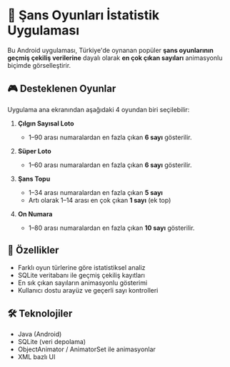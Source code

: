 # 🎲 Şans Oyunları İstatistik Uygulaması

Bu Android uygulaması, Türkiye'de oynanan popüler **şans oyunlarının geçmiş çekiliş verilerine** dayalı olarak **en çok çıkan sayıları** animasyonlu biçimde görselleştirir.

## 🎮 Desteklenen Oyunlar

Uygulama ana ekranından aşağıdaki 4 oyundan biri seçilebilir:

1. **Çılgın Sayısal Loto**
   - 1–90 arası numaralardan en fazla çıkan **6 sayı** gösterilir.

2. **Süper Loto**
   - 1–60 arası numaralardan en fazla çıkan **6 sayı** gösterilir.

3. **Şans Topu**
   - 1–34 arası numaralardan en fazla çıkan **5 sayı**
   - Artı olarak 1–14 arası en çok çıkan **1 sayı** (ek top)

4. **On Numara**
   - 1–80 arası numaralardan en fazla çıkan **10 sayı** gösterilir.

## 📱 Özellikler

- Farklı oyun türlerine göre istatistiksel analiz
- SQLite veritabanı ile geçmiş çekiliş kayıtları
- En sık çıkan sayıların animasyonlu gösterimi
- Kullanıcı dostu arayüz ve geçerli sayı kontrolleri

## 🛠 Teknolojiler

- Java (Android)
- SQLite (veri depolama)
- ObjectAnimator / AnimatorSet ile animasyonlar
- XML bazlı UI



